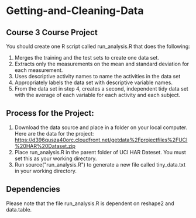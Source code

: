 Getting-and-Cleaning-Data
=========================
Course 3 Course Project
-------------------------
 You should create one R script called run_analysis.R that does the following:
 1. Merges the training and the test sets to create one data set.
 2. Extracts only the measurements on the mean and standard deviation for each measurement. 
 3. Uses descriptive activity names to name the activities in the data set
 4. Appropriately labels the data set with descriptive variable names. 
 5. From the data set in step 4, creates a second, independent tidy data set with the average of each variable for each activity     and each subject.


Process for the Project:
-------------------------
 1. Download the data source and place in a folder on your local computer.
 Here are the data for the project: 
https://d396qusza40orc.cloudfront.net/getdata%2Fprojectfiles%2FUCI%20HAR%20Dataset.zip 
 2. Place run_analysis.R in the parent folder of UCI HAR Dateset. You must set this as your working directory.
 3. Run source("run_analysis.R") to generate a new file called tiny_data.txt in your working directory.
 
Dependencies
----------------------
Please note that the file run_analysis.R is dependent on reshape2 and data.table.
